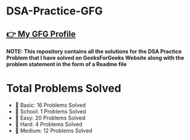 # DSA-Practice-GFG

 ## [👉 My GFG Profile](https://auth.geeksforgeeks.org/user/vishutyagi7/)

**NOTE: This repository contains all the solutions for the DSA Practice Problem that I have solved on GeeksForGeeks Website along with the problem statement in the form of a Readme file**

 # Total Problems Solved

- 📂 Basic: 16 Problems Solved
- 📂 School: 1 Problems Solved
- 📂 Easy: 20 Problems Solved
- 📂 Hard: 4 Problems Solved
- 📂 Medium: 12 Problems Solved
